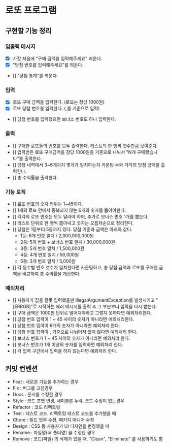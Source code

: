 # 로또 프로그램

## 구현할 기능 정리

### 입출력 메시지
- [x] 가장 처음에 "구매 금액을 입력해주세요" 띄운다.
- [x] "당첨 번호를 입력해주세요"를 띄운다.
- [] "당첨 통계"를 띄운다.

### 입력
- [x] 로또 구매 금액을 입력한다. (로또는 장당 1000원)
- [x] 로또 당첨 번호를 입력한다. (,를 기준으로 입력)
- [] 당첨 번호를 입력했으면 보너스 번호도 하나 입력한다.

### 출력
- [] 구매한 로또들의 번호를 모두 출력한다. 리스트의 한 행씩 갯수만큼 보여준다.
- [] 입력받은 로또 구매금액을 장당 1000원을 기준으로 나눠서 "N개 구매했습니다"를 출력한다.
- [] 당첨 내역에서 3~6개까지 몇개가 일치하는지 카운팅 수와 각각의 당첨 금액을 출력한다.
- [] 총 수익률을 출력한다.

### 기능 로직
- [] 로또 번호의 숫자 범위는 1~45이다.
- [] 1개의 로또 안에서 중복되지 않는 6개의 숫자를 뽑아야한다.
- [] 각각의 로또 번호는 모두 달라야 하며, 추가로 보너스 번호 1개를 뽑는다.
- [] 리스트 단위로 한 행씩 뽑아내고 숫자는 오름차순으로 정리한다.
- [] 당첨은 1등부터 5등까지 있다. 당첨 기준과 금액은 아래와 같다.
    - 1등: 6개 번호 일치 / 2,000,000,000원
    - 2등: 5개 번호 + 보너스 번호 일치 / 30,000,000원
    - 3등: 5개 번호 일치 / 1,500,000원
    - 4등: 4개 번호 일치 / 50,000원
    - 5등: 3개 번호 일치 / 5,000원
- [] 각 등수별 번호 갯수가 일치한다면 카운팅하고, 총 당첨 금액과 로또를 구매한 금액을 비교하여 총 수익률을 계산한다.

### 예외처리
- [] 사용자가 값을 잘못 입력했을땐 IllegalArgumentException를 발생시키고 "[ERROR]"로 시작하는 에러 메시지를 출력 후 그 부분부터 입력을 다시 받는다.
- [] 구매 금액은 1000원 단위로 떨어져야하고 그렇지 못하다면 예외처리한다.
- [] 당첨 번호 입력이 1 ~ 45 사이의  숫자가 아니라면 예외처리한다.
- [] 당첨 번호 입력이 6개의 숫자가 아니라면 예외처리 한다.
- [] 당첨 번호 입력이 , 기준으로 나뉘어져 있지 않다면 예외처리 한다.
- [] 보너스 번호가 1 ~ 45 사이의 숫자가 아니라면 예외처리 한다.
- [] 보너스 번호가 1개 이상의 숫자를 입력하면 예외처리 한다.
- [] 각 입력 구간에서 입력을 하지 않는다면 예외처리 한다.

## 커밋 컨벤션
- Feat : 새로운 기능을 추가하는 경우
- Fix : 버그를 고친경우
- Docs : 문서를 수정한 경우
- Style : 코드 포맷 변경, 세미콜론 누락, 코드 수정이 없는경우
- Refactor : 코드 리펙토링
- Test : 테스트 코드. 리펙토링 테스트 코드를 추가했을 때
- Chore : 빌드 업무 수정, 패키지 매니저 수정
- Design : CSS 등 사용자가 UI 디자인을 변경했을 때
- Rename : 파일명(or 폴더명) 을 수정한 경우
- Remove : 코드(파일) 의 삭제가 있을 때. "Clean", "Eliminate" 를 사용하기도 함
